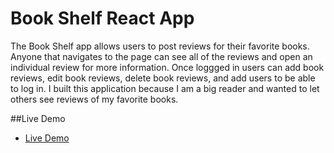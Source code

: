# Book Shelf React App

The Book Shelf app allows users to post reviews for their favorite books. Anyone that navigates to the page can see all of the reviews and open an individual review for more information. Once loggged in users can add book reviews, edit book reviews, delete book reviews, and add users to be able to log in. I built this application because I am a big reader and wanted to let others see reviews of my favorite books.

##Live Demo

- [Live Demo](https://fast-forest-94723.herokuapp.com)
